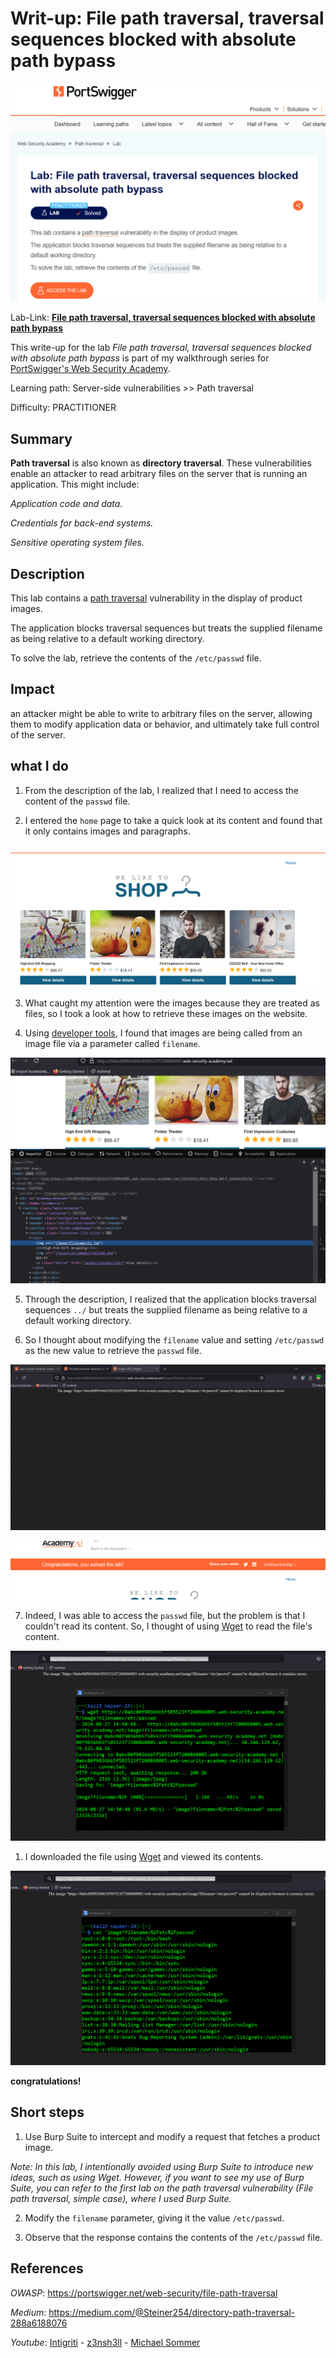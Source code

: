 # Writ-up: File path traversal, traversal sequences blocked with absolute path bypass

![](img/logo.png)

Lab-Link: **[File path traversal, traversal sequences blocked with absolute path bypass](https://portswigger.net/web-security/file-path-traversal/lab-absolute-path-bypass)**

This write-up for the lab *File path traversal, traversal sequences blocked with absolute path bypass* is part of my walkthrough series for [PortSwigger's Web Security Academy](https://portswigger.net/web-security).

Learning path: Server-side vulnerabilities >> Path traversal

Difficulty:  PRACTITIONER

## Summary

__Path traversal__ is also known as __directory traversal__. These vulnerabilities enable an attacker to read arbitrary files on the server that is running an application. This might include:

_Application code and data._

_Credentials for back-end systems._

_Sensitive operating system files._

## Description

This lab contains a [path traversal](https://portswigger.net/web-security/file-path-traversal) vulnerability in the display of product images.

The application blocks traversal sequences but treats the supplied filename as being relative to a default working directory.

To solve the lab, retrieve the contents of the `/etc/passwd` file.

## Impact

an attacker might be able to write to arbitrary files on the server, allowing them to modify application data or behavior, and ultimately take full control of the server.

## what I do

1. From the description of the lab, I realized that I need to access the content of the `passwd` file.

2. I entered the `home` page to take a quick look at its content and found that it only contains images and paragraphs.

![](img/home-page.png)

3. What caught my attention were the images because they are treated as files, so I took a look at how to retrieve these images on the website.

4. Using [developer tools](https://developer.mozilla.org/en-US/docs/Learn/Common_questions/Tools_and_setup/What_are_browser_developer_tools), I found that images are being called from an image file via a parameter called `filename`.

![](img/filename-parameter.png)

5. Through the description, I realized that the application blocks traversal sequences `../` but treats the supplied filename as being relative to a default working directory.

6. So I thought about modifying the `filename` value and setting `/etc/passwd` as the new value to retrieve the `passwd` file.

![](img/passwd-file.png)

![](img/congratulation.png)

7. Indeed, I was able to access the `passwd` file, but the problem is that I couldn't read its content. So, I thought of using [Wget](https://www.cbtnuggets.com/blog/technology/system-admin/what-is-wget-in-linux) to read the file's content.

![](img/wget-command.png)

1. I downloaded the file using [Wget](https://www.cbtnuggets.com/blog/technology/system-admin/what-is-wget-in-linux) and viewed its contents.

![](img/file-content.png)

__congratulations!__

## Short steps

1. Use Burp Suite to intercept and modify a request that fetches a product image.


*Note: In this lab, I intentionally avoided using Burp Suite to introduce new ideas, such as using Wget. However, if you want to see my use of Burp Suite, you can refer to the first lab on the path traversal vulnerability (File path traversal, simple case), where I used Burp Suite.*


2. Modify the `filename` parameter, giving it the value `/etc/passwd`.

3. Observe that the response contains the contents of the `/etc/passwd` file.

## References

*OWASP*: https://portswigger.net/web-security/file-path-traversal

*Medium*: https://medium.com/@Steiner254/directory-path-traversal-288a6188076

*Youtube*: [Intigriti](https://youtu.be/17KYOIf5ZbU) - [z3nsh3ll](https://youtu.be/RtpIbtf7ReY) - [Michael Sommer](https://youtu.be/jGyse5X9ltA)
